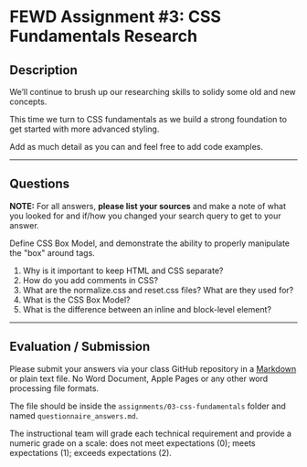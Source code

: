 # FEWD Assignment #3: CSS Fundamentals Research

## Description

We’ll continue to brush up our researching skills to solidy some old and new concepts.

This time we turn to CSS fundamentals as we build a strong foundation to get started with more advanced styling.

Add as much detail as you can and feel free to add code examples.

---

## Questions

**NOTE:** For all answers, **please list your sources** and make a note of what you looked for and if/how you changed your search query to get to your answer.

Define CSS Box Model, and demonstrate the ability to properly manipulate the "box" around tags.

1. Why is it important to keep HTML and CSS separate?
1. How do you add comments in CSS?
1. What are the normalize.css and reset.css files? What are they used for?
1. What is the CSS Box Model?
1. What is the difference between an inline and block-level element?

---

## Evaluation / Submission

Please submit your answers via your class GitHub repository in a [Markdown](https://guides.github.com/features/mastering-markdown/) or plain text file. No Word Document, Apple Pages or any other word processing file formats.

The file should be inside the `assignments/03-css-fundamentals` folder and named `questionnaire_answers.md`.

The instructional team will grade each technical requirement and provide a numeric grade on a scale: does not meet expectations (0); meets expectations (1); exceeds expectations (2).
